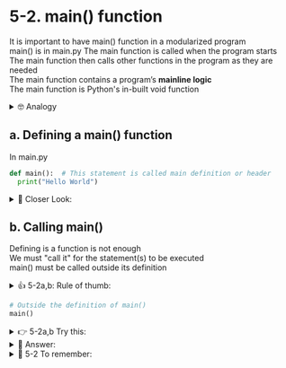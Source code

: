 # 5-2. main() function

It is important to have main() function in a modularized program  
main() is in main.py
The main function is called when the program starts    
The main function then calls other functions in the program as they are needed   
The main function contains a program’s **mainline logic**  
The main function is Python's in-built void function

<details>
  <summary>
    🤓 Analogy
  </summary>
  Think of main() as the conductor of an orchestra<br>
  While each instrument player plays his own notes, the conductor decides who plays at what time
</details>

## a. Defining a main() function
In main.py

```python
def main():  # This statement is called main definition or header
  print("Hello World")
```

<details>
  <summary>
    🔎 Closer Look:
  </summary>
  def is a keyword in Python and needs to be in that exact case<br><br>
  main is a built-in function name in Python and you cannot use Main or MAIN or any other case, except main in all lowercase<br><br>
  The open/close paratheses denote that this is a function<br><br>
  : denotes that a block of statements could be following<br>
  (Similar to IF or FOR statements)<br><br>
  
  Every statement after this should be one indent to the right<br>
  All statements are executed sequentially<br>
  For now, we have only one statement that prints Hello World
</details>

## b. Calling main()
Defining is a function is not enough  
We must "call it" for the statement(s) to be executed  
main() must be called outside its definition  

<details>
  <summary>
    👍 5-2a,b: Rule of thumb:
  </summary>
  main() function definition and call will ALWAYS be at zero indent
</details>


```python
# Outside the definition of main()
main()
```

<details>
  <summary>
    👉 5-2a,b Try this:
  </summary>
  Add another statement inside main() to print<br>
  I am in main
</details>


<details>
  <summary>
    👀 Answer:
  </summary>
  Inside main(),<br>
  &ensp;print("I am in main")
</details>


<details>
  <summary>
    🚩 5-2 To remember:
  </summary>
  Function must be defined before the function call
</details>